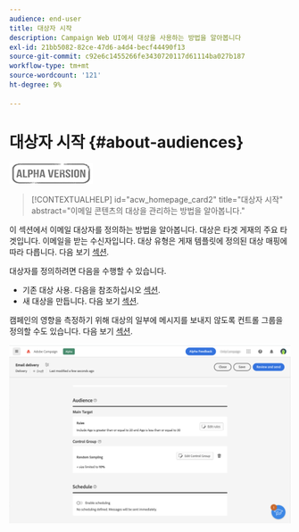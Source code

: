 ```yaml
---
audience: end-user
title: 대상자 시작
description: Campaign Web UI에서 대상을 사용하는 방법을 알아봅니다
exl-id: 21bb5082-82ce-47d6-a4d4-becf44490f13
source-git-commit: c92e6c1455266fe3430720117d61114ba027b187
workflow-type: tm+mt
source-wordcount: '121'
ht-degree: 9%

---
```


# 대상자 시작 {#about-audiences}

![](../assets/do-not-localize/badge.png)

>[!CONTEXTUALHELP]
>id="acw_homepage_card2"
>title="대상자 시작"
>abstract="이메일 콘텐츠의 대상을 관리하는 방법을 알아봅니다."

<!--
Audience only created for the delivery, not available later-->


<!--
Three ways:
* existing audience

Campaign or AEP Audiences

* create new on the fly

query like AEP segment builder (same component with campaign data)

* import from file

show use case with a new audience creation (or import from file?)

control groups like acc: exract, random, based on attribute
-->

이 섹션에서 이메일 대상자를 정의하는 방법을 알아봅니다. 대상은 타겟 게재의 주요 타겟입니다. 이메일을 받는 수신자입니다. 대상 유형은 게재 템플릿에 정의된 대상 매핑에 따라 다릅니다. 다음 보기 [섹션](../email/create-email.md).

대상자를 정의하려면 다음을 수행할 수 있습니다.

* 기존 대상 사용. 다음을 참조하십시오 [섹션](add-audience.md).
* 새 대상을 만듭니다. 다음 보기 [섹션](segment-builder.md).

캠페인의 영향을 측정하기 위해 대상의 일부에 메시지를 보내지 않도록 컨트롤 그룹을 정의할 수도 있습니다. 다음 보기 [섹션](control-group.md).

![](assets/about-audience.png)
